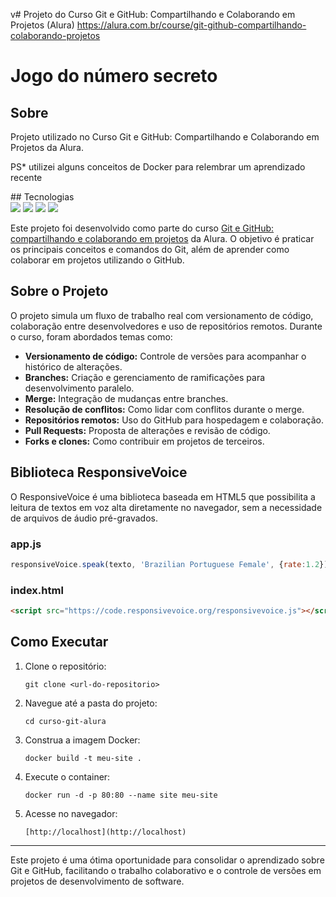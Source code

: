 v# Projeto do Curso Git e GitHub: Compartilhando e Colaborando em Projetos (Alura)
https://alura.com.br/course/git-github-compartilhando-colaborando-projetos

<h1>Jogo do número secreto</h1>

<h2> Sobre</h2>
<p>Projeto utilizado no Curso Git e GitHub: Compartilhando e Colaborando em Projetos da Alura.</p>
<p>PS* utilizei alguns conceitos de Docker para relembrar um aprendizado recente</p>
## Tecnologias
<div>
  <img src="https://img.shields.io/badge/HTML-239120?style=for-the-badge&logo=html5&logoColor=white">
  <img src="https://img.shields.io/badge/CSS-239120?&style=for-the-badge&logo=css3&logoColor=white">
  <img src="https://img.shields.io/badge/JavaScript-F7DF1E?style=for-the-badge&logo=javascript&logoColor=black">
  <img src="https://img.shields.io/badge/Docker-2496ED?style=for-the-badge&logo=docker&logoColor=white">
</div>




Este projeto foi desenvolvido como parte do curso [Git e GitHub: compartilhando e colaborando em projetos](https://alura.com.br/course/git-github-compartilhando-colaborando-projetos) da Alura. O objetivo é praticar os principais conceitos e comandos do Git, além de aprender como colaborar em projetos utilizando o GitHub.

## Sobre o Projeto

O projeto simula um fluxo de trabalho real com versionamento de código, colaboração entre desenvolvedores e uso de repositórios remotos. Durante o curso, foram abordados temas como:

- **Versionamento de código:** Controle de versões para acompanhar o histórico de alterações.
- **Branches:** Criação e gerenciamento de ramificações para desenvolvimento paralelo.
- **Merge:** Integração de mudanças entre branches.
- **Resolução de conflitos:** Como lidar com conflitos durante o merge.
- **Repositórios remotos:** Uso do GitHub para hospedagem e colaboração.
- **Pull Requests:** Proposta de alterações e revisão de código.
- **Forks e clones:** Como contribuir em projetos de terceiros.

## Biblioteca ResponsiveVoice
O ResponsiveVoice é uma biblioteca baseada em HTML5 que possibilita a leitura de textos em voz alta diretamente no navegador, sem a necessidade de arquivos de áudio pré-gravados.

### app.js

```javascript
responsiveVoice.speak(texto, 'Brazilian Portuguese Female', {rate:1.2});
```

### index.html

```html
<script src="https://code.responsivevoice.org/responsivevoice.js"></script>
```

## Como Executar

1. Clone o repositório:
   ```
   git clone <url-do-repositorio>
   ```
2. Navegue até a pasta do projeto:
   ```
   cd curso-git-alura
   ```
3. Construa a imagem Docker:
   ```
   docker build -t meu-site .
   ```
4. Execute o container:
   ```
   docker run -d -p 80:80 --name site meu-site
   ```
5. Acesse no navegador:
   ```
   [http://localhost](http://localhost)
   ```


---

Este projeto é uma ótima oportunidade para consolidar o aprendizado sobre Git e GitHub, facilitando o trabalho colaborativo e o controle de versões em projetos de desenvolvimento de software.
